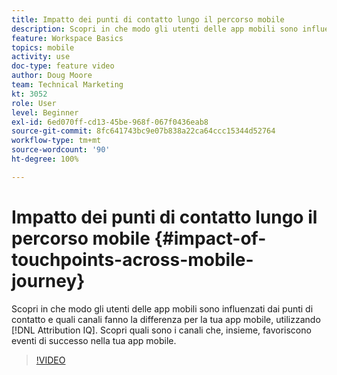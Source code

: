 ```yaml
---
title: Impatto dei punti di contatto lungo il percorso mobile
description: Scopri in che modo gli utenti delle app mobili sono influenzati dai punti di contatto e quali canali fanno la differenza per la tua app mobile, utilizzando Attribution IQ. Scopri quali sono i canali che, insieme, favoriscono eventi di successo nella tua app mobile.
feature: Workspace Basics
topics: mobile
activity: use
doc-type: feature video
author: Doug Moore
team: Technical Marketing
kt: 3052
role: User
level: Beginner
exl-id: 6ed070ff-cd13-45be-968f-067f0436eab8
source-git-commit: 8fc641743bc9e07b838a22ca64ccc15344d52764
workflow-type: tm+mt
source-wordcount: '90'
ht-degree: 100%

---
```


# Impatto dei punti di contatto lungo il percorso mobile {#impact-of-touchpoints-across-mobile-journey}

Scopri in che modo gli utenti delle app mobili sono influenzati dai punti di contatto e quali canali fanno la differenza per la tua app mobile, utilizzando [!DNL Attribution IQ]. Scopri quali sono i canali che, insieme, favoriscono eventi di successo nella tua app mobile.

>[!VIDEO](https://video.tv.adobe.com/v/36995/?quality=12&learn=on&captions=ita)
